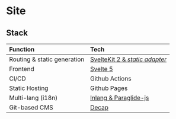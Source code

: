 # Site

## Stack

| Function                    | Tech                                                                              |
| :-------------------------- | :-------------------------------------------------------------------------------- |
| Routing & static generation | [SvelteKit 2 & _static adapter_](https://kit.svelte.dev/)                         |
| Frontend                    | [Svelte 5](https://svelte.dev/)                                                   |
| CI/CD                       | Github Actions                                                                    |
| Static Hosting              | Github Pages                                                                      |
| Multi-lang (i18n)           | [Inlang & Paraglide-js](https://inlang.com/m/gerre34r/library-inlang-paraglideJs) |
| Git-based CMS               | [Decap](https://decapcms.org/)                                                    |
